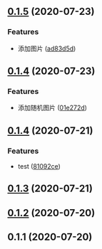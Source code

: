 ## [0.1.5](https://github.com/nanaouyang/coms/compare/v0.1.4...v0.1.5) (2020-07-23)

### Features

- 添加图片 ([ad83d5d](https://github.com/nanaouyang/coms/commit/ad83d5d073354a0ae2a0e2a467b625a736432308))

## [0.1.4](https://github.com/nanaouyang/coms/compare/0.1.4...v0.1.4) (2020-07-23)

### Features

- 添加随机图片 ([01e272d](https://github.com/nanaouyang/coms/commit/01e272d92930dd2e13de1032e4fdb7937c662d0e))

## [0.1.4](https://github.com/nanaouyang/coms/compare/v0.1.3...0.1.4) (2020-07-21)

### Features

- test ([81092ce](https://github.com/nanaouyang/coms/commit/81092ce92e4c1bee2ec5a3357555f4ba7fabca76))

## [0.1.3](https://github.com/nanaouyang/coms/compare/v0.1.2...v0.1.3) (2020-07-21)

## [0.1.2](https://github.com/nanaouyang/coms/compare/v0.1.1...v0.1.2) (2020-07-20)

## 0.1.1 (2020-07-20)
